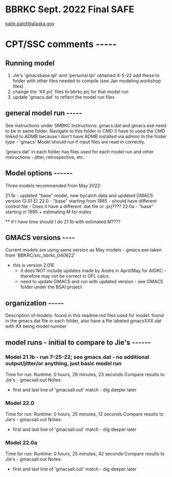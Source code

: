 # BBRKC Sept. 2022 Final SAFE 
katie.palof@alaska.gov


# CPT/SSC comments  -----


## Running model
1) Jie's 'gmacsbase.tpl' and 'personal.tpl' obtained 4-5-22
    add these to folder with other files needed to compile (see Jan modeling workshop files)
2) change the 'XX.prj' files to bbrkc.prj for that model run
3) update 'gmacs.dat' to reflect the model run files

## general model run -----
See instructions under SMBKC
Instructions:
gmacs.dat and gmacs.exe need to be in same folder. Navigate to this folder in CMD (I have to used the CMD linked to ADMB because I don't have ADMB installed via admin)
In the folder type - 'gmacs'
Model should run if input files are read in correctly.

'gmacs.dat' in each folder has files used for each model run and other instructions - jitter, retrospective, etc.



## Model options ------
Three models recommended from May 2022:

21.1b - updated "base" model, new bycatch data and updated GMACS version (2.01 E)
22.0 - "base" starting from 1985 - should have different control file
     - Does it have a different .dat file or .prj????
22.0a - "base" starting in 1985 + estimating M for males

** if I have time should I do 21.1b with estimated M????

## GMACS versions ----
Current models are using same version as May models - gmacs.exe taken from 'BBKRC/src_bbrkc_040622'

- this is version 2.01E 
  - it does NOT include updates made by Andre in April/May for AIGKC - therefore may not be correct in OFL calcs.
  - need to update GMACS and run with updated version - see GMACS folder under the BSAI project

## organization -----
Description of models: found in this readme.md
files used for model: found in the gmacs.dat file in each folder, also have a file labeled gmacsXXX.dat with XX being model number





## model runs - initial to compare to Jie's ------
### Model 21.1b - run 7-25-22; see gmacs.dat - no additional output/jitter/or anything, just basic model run
Time for run: Runtime: 0 hours, 28 minutes, 23 seconds
Compare results to Jie's - gmacsall.out 
Notes: 
- first and last line of 'gmacsall.out' match - dig deeper later

### Model 22.0 
Time for run: Runtime: 0 hours, 25 minutes, 12 seconds
Compare results to Jie's - gmacsall.out 
Notes: 
- first and last line of 'gmacsall.out' match - dig deeper later

### Model 22.0a 
Time for run: Runtime: 0 hours, 25 minutes, 42 seconds
Compare results to Jie's - gmacsall.out 
Notes: 
- first and last line of 'gmacsall.out' match - dig deeper later

